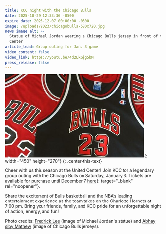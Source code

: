 ```yaml
---
title: KCC night with the Chicago Bulls
date: 2025-10-29 12:33:36 -0500
expire_date: 2025-12-07 00:00:00 -0600
image: /uploads/2023/chicagobulls-580x720.jpg
news_image_alt: >-
  Statue of Michael Jordan wearing a Chicago Bulls jersey in front of the United
  Center
article_lead: Group outing for Jan. 3 game
video_content: false
video_link: https://youtu.be/4d2LkGjg5bM
press_release: false
---
```

![Red and black Chicago Bulls jerseys](/uploads/2023/chicagobulls-450x270.jpg "Red and black Chicago Bulls jerseys"){: width="450" height="270"}
{: .center-this-text}

Cheer with us this season at the United Center! Join KCC for a legendary group outing with the Chicago Bulls on Saturday, January 3. Tickets are available for purchase until December 7 [here](https://www.gofevo.com/event/Kankakeecommunity2 "Kankakee Community College Night"){: target="_blank" rel="noopener"}.

Share the excitement of Bulls basketball and the NBA’s leading entertainment experience as the team takes on the Charlotte Hornets at 7:00 pm. Bring your friends, family, and KCC pride for an unforgettable night of action, energy, and fun!

Photo credits: [Fredrick Lee](https://unsplash.com/@mkaine17?utm_source=unsplash&amp;utm_medium=referral&amp;utm_content=creditCopyText) (image of Michael Jordan's statue) and [Abhay siby Mathew](https://unsplash.com/@abhay_siby_m?utm_source=unsplash&amp;utm_medium=referral&amp;utm_content=creditCopyText) (image of Chicago Bulls jerseys).
